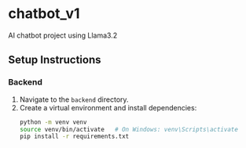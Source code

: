 # chatbot_v1
AI chatbot project using Llama3.2

## Setup Instructions

### Backend
1. Navigate to the `backend` directory.
2. Create a virtual environment and install dependencies:
   ```sh
   python -m venv venv
   source venv/bin/activate   # On Windows: venv\Scripts\activate
   pip install -r requirements.txt
